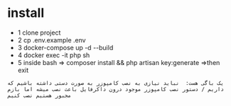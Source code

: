 # install
- 1 clone project
- 2 cp .env.example .env
- 3 docker-compose up -d --build
- 4 docker exec -it php sh
- 5 inside bash => composer install && php artisan key:generate =>then exit

``
یک باگی هست:  نباید نیازی به نصب کامپوزر به صورت دستی داشته باشیم که داریم / دستور نصب کامپوزر موجود درون داکرفایل باعث نصب میشه اما بازم مجبور هستیم نصب کنیم 
``
